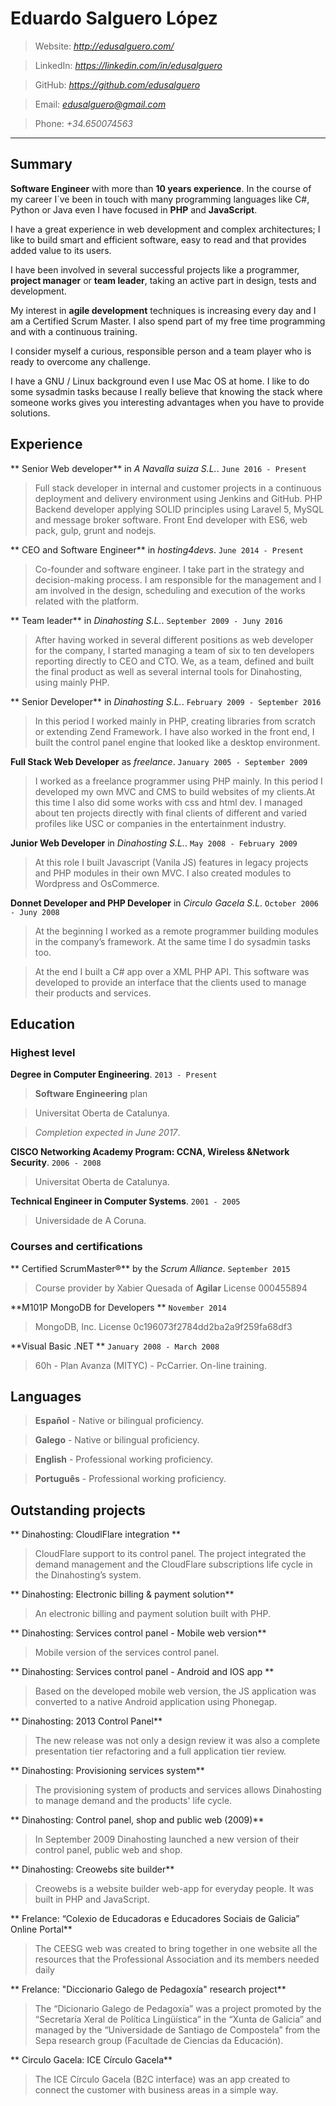 # Eduardo Salguero López
> Website: *http://edusalguero.com/*

> LinkedIn: *https://linkedin.com/in/edusalguero*

> GitHub: *https://github.com/edusalguero*

> Email: *<edusalguero@gmail.com>*

> Phone: *+34.650074563*

----
## Summary

**Software Engineer** with more than **10 years experience**. In the course of my career I´ve been in touch with many programming languages like C#, Python or Java even I have focused in **PHP** and **JavaScript**.

I have a great experience in web development and complex architectures; I like to build smart and efficient software, easy to read and that provides added value to its users.

I have been involved in several successful projects like a programmer, **project manager** or **team leader**, taking an active part in design, tests and development.

My interest in **agile development** techniques is increasing every day and I am a Certified Scrum Master. I also spend part of my free time programming and with a continuous training.

I consider myself a curious, responsible person and a team player who is ready to overcome any challenge.

I have a GNU / Linux background even I use Mac OS at home. I like to do some sysadmin tasks because I really believe that knowing the stack where someone works gives you interesting advantages when you have to provide solutions.

<div style="page-break-after: always;"></div>

## Experience

** Senior Web developer** in *A Navalla suiza S.L.*. `June 2016 - Present`
> Full stack developer in internal and customer projects in a continuous deployment and delivery environment using Jenkins and GitHub. PHP Backend developer applying SOLID principles using Laravel 5, MySQL and message broker software. Front End developer with ES6, web pack, gulp, grunt and nodejs.

** CEO and Software Engineer** in *hosting4devs*.  `June 2014 - Present`
> Co-founder and software engineer. I take part in the strategy and decision-making process.
I am responsible for the management and I am involved in the design, scheduling and execution of the works related with the platform.

** Team leader** in *Dinahosting S.L.*. `September 2009 - Juny 2016`
> After having worked in several different positions as web developer for the company, I started managing a team of six to ten developers reporting directly to CEO and CTO. We, as a team, defined and built the final product as well as several internal tools for Dinahosting, using mainly PHP.

** Senior Developer**  in *Dinahosting S.L.*. `February 2009 - September 2016`
> In this period I worked mainly in PHP, creating libraries from scratch or extending Zend Framework.
> I have also worked in the front end, I built  the control panel engine that looked like a desktop environment.

**Full Stack Web Developer** as *freelance*. `January 2005 - September 2009`
> I worked as a freelance programmer using PHP mainly. In this period I developed my own MVC and CMS to build websites of my clients.At this time I also did some works with css and html dev.
> I managed about ten projects directly with final clients of different and varied profiles like USC or companies in the entertainment industry.

**Junior Web Developer** in *Dinahosting S.L.*. `May 2008 - February 2009`
> At this role I built Javascript (Vanila JS) features in legacy projects and PHP modules in their own MVC. I also created modules to Wordpress and OsCommerce.

**Donnet Developer and PHP Developer** in *Circulo Gacela S.L.* `October 2006 - Juny 2008`
> At the beginning I worked as a remote programmer building modules in the company’s framework. At the same time I do sysadmin tasks too.

> At the end I built a C# app over a XML PHP API. This software was developed to provide an interface that the clients used to manage their products and services.


## Education
### Highest level
**Degree in Computer Engineering**. `2013 - Present`
> **Software Engineering** plan

> Universitat Oberta de Catalunya.

> *Completion expected in June 2017*.

**CISCO Networking Academy Program: CCNA, Wireless &Network Security**. `2006 - 2008`
> Universitat Oberta de Catalunya.

**Technical Engineer in Computer Systems**. `2001 - 2005`
> Universidade de A Coruna.

### Courses and certifications
** Certified ScrumMaster®** by the *Scrum Alliance*. `September 2015`
> Course provider by Xabier Quesada of **Agilar**
> License 000455894

**M101P MongoDB for Developers ** `November 2014`
> MongoDB, Inc.
> License 0c196073f2784dd2ba2a9f259fa68df3

**Visual Basic .NET ** `January 2008 - March 2008`
> 60h -  Plan Avanza (MITYC) - PcCarrier.
> On-line training.

## Languages
> **Español**   - Native or bilingual proficiency.

> **Galego**  - Native or bilingual proficiency.

> **English**    - Professional working proficiency.

> **Português** - Professional working proficiency.


## Outstanding projects

** Dinahosting: CloudlFlare integration **
> CloudFlare support to its control panel. The project integrated the demand management and the CloudFlare subscriptions life cycle in the Dinahosting’s system.

** Dinahosting: Electronic billing & payment solution**
> An electronic billing and payment solution built with PHP.

** Dinahosting: Services control panel - Mobile web version**
> Mobile version of the services control panel.

** Dinahosting: Services control panel - Android and IOS app **
> Based on the developed mobile web version, the JS application was converted to a native Android application using Phonegap.

** Dinahosting: 2013 Control Panel**
> The new release was not only a design review it was also a complete presentation tier refactoring and a full application tier review.

** Dinahosting: Provisioning services system**
> The provisioning system of products and services allows Dinahosting to manage demand and the products' life cycle.

** Dinahosting: Control panel, shop and public web (2009)**
> In September 2009 Dinahosting launched a new version of their control panel, public web and shop.

** Dinahosting: Creowebs site builder**
> Creowebs is a website builder web-app for everyday people. It was built in PHP and JavaScript.

** Frelance: “Colexio de Educadoras e Educadores Sociais de Galicia” Online Portal**
> The CEESG web was created to bring together in one website all the resources that the Professional Association and its members needed daily

** Frelance: "Diccionario Galego de Pedagoxía" research project**
> The “Dicionario Galego de Pedagoxía” was a project promoted by the “Secretaría Xeral de Política Lingüística” in the “Xunta de Galicia” and managed by the “Universidade de Santiago de Compostela” from the Sepa research group (Facultade de Ciencias da Educación).

** Circulo Gacela: ICE Círculo Gacela**
> The ICE Círculo Gacela (B2C interface) was an app created to connect the customer with business areas in a simple way.
